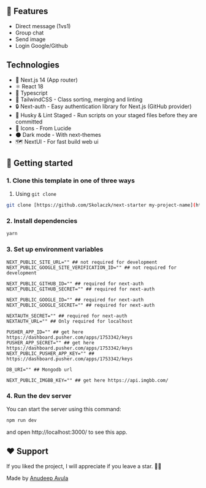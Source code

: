 ## 🎉 Features
- Direct message (1vs1)
- Group chat
- Send image
- Login Google/Github

## Technologies
- 🚀 Next.js 14 (App router)
- ⚛️ React 18
- 📘 Typescript
- 🎨 TailwindCSS - Class sorting, merging and linting
- 🔒 Next-auth - Easy authentication library for Next.js (GitHub provider)
- 🐶 Husky & Lint Staged - Run scripts on your staged files before they are committed
- 🔹 Icons - From Lucide
- 🌑 Dark mode - With next-themes
- 🗺️ NextUI - For fast build web ui

## 🎯 Getting started
### 1. Clone this template in one of three ways   
1. Using `git clone`

```bash
git clone [https://github.com/Skolaczk/next-starter my-project-name](https://github.com/vanhoaltw/next-chat.git)
```

### 2. Install dependencies

```bash
yarn
```

### 3. Set up environment variables
```
NEXT_PUBLIC_SITE_URL="" ## not required for development
NEXT_PUBLIC_GOOGLE_SITE_VERIFICATION_ID="" ## not required for development

NEXT_PUBLIC_GITHUB_ID="" ## required for next-auth
NEXT_PUBLIC_GITHUB_SECRET="" ## required for next-auth

NEXT_PUBLIC_GOOGLE_ID="" ## required for next-auth
NEXT_PUBLIC_GOOGLE_SECRET="" ## required for next-auth

NEXTAUTH_SECRET="" ## required for next-auth
NEXTAUTH_URL="" ## Only required for localhost

PUSHER_APP_ID="" ## get here https://dashboard.pusher.com/apps/1753342/keys
PUSHER_APP_SECRET="" ## get here https://dashboard.pusher.com/apps/1753342/keys
NEXT_PUBLIC_PUSHER_APP_KEY="" ## https://dashboard.pusher.com/apps/1753342/keys

DB_URI="" ## Mongodb url

NEXT_PUBLIC_IMGBB_KEY="" ## get here https://api.imgbb.com/
```

### 4. Run the dev server

You can start the server using this command:

```bash
npm run dev
```

and open http://localhost:3000/ to see this app.

## ❤️ Support

If you liked the project, I will appreciate if you leave a star. 🌟😊

Made by <a href="https://anudeepavula.vercel.dev/">Anudeep Avula</a> 
